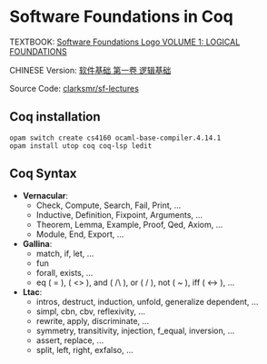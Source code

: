 # Software Foundations in Coq

TEXTBOOK: [Software Foundations Logo VOLUME 1: LOGICAL FOUNDATIONS](https://softwarefoundations.cis.upenn.edu/lf-current/toc.html)

CHINESE Version: [软件基础 第一卷 逻辑基础](https://coq-zh.github.io/SF-zh/lf-current/toc.html)

Source Code: [clarksmr/sf-lectures](https://github.com/clarksmr/sf-lectures)

## Coq installation

```
opam switch create cs4160 ocaml-base-compiler.4.14.1
opam install utop coq coq-lsp ledit
```

## Coq Syntax

- **Vernacular**:
  - Check, Compute, Search, Fail, Print, ...
  - Inductive, Definition, Fixpoint, Arguments, ...
  - Theorem, Lemma, Example, Proof, Qed, Axiom, ...
  <!-- - False, True, I, ... -->
  - Module, End, Export, ...
- **Gallina**:
  - match, if, let, ...
  - fun
  - forall, exists, ...
  - eq ( = ), ( <> ), and ( /\ ), or ( \/ ), not ( ~ ), iff ( <-> ), ...
- **Ltac**:
  - intros, destruct, induction, unfold, generalize dependent, ...
  - simpl, cbn, cbv, reflexivity, ...
  - rewrite, apply, discriminate, ...
  - symmetry, transitivity, injection, f_equal, inversion, ...
  - assert, replace, ...
  - split, left, right, exfalso, ...
